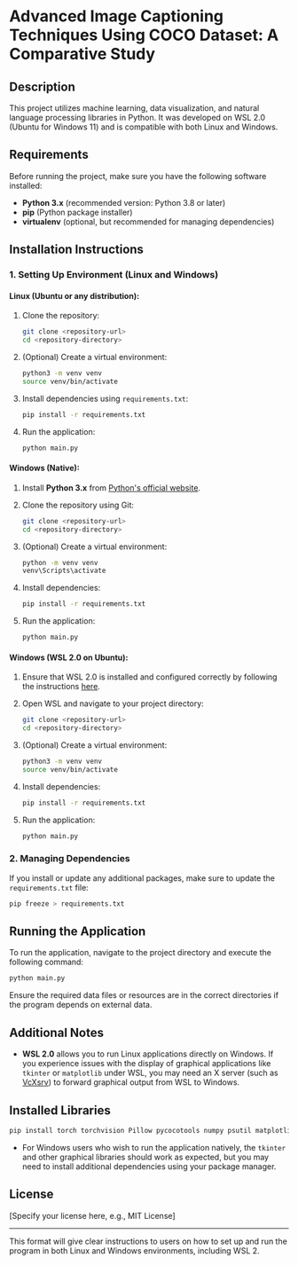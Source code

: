 # Advanced Image Captioning Techniques Using COCO Dataset: A Comparative Study

## Description
This project utilizes machine learning, data visualization, and natural language processing libraries in Python. It was developed on WSL 2.0 (Ubuntu for Windows 11) and is compatible with both Linux and Windows.

## Requirements

Before running the project, make sure you have the following software installed:

- **Python 3.x** (recommended version: Python 3.8 or later)
- **pip** (Python package installer)
- **virtualenv** (optional, but recommended for managing dependencies)
  
## Installation Instructions

### 1. Setting Up Environment (Linux and Windows)

#### Linux (Ubuntu or any distribution):
1. Clone the repository:
   ```bash
   git clone <repository-url>
   cd <repository-directory>
   ```

2. (Optional) Create a virtual environment:
   ```bash
   python3 -m venv venv
   source venv/bin/activate
   ```

3. Install dependencies using `requirements.txt`:
   ```bash
   pip install -r requirements.txt
   ```

4. Run the application:
   ```bash
   python main.py
   ```

#### Windows (Native):
1. Install **Python 3.x** from [Python's official website](https://www.python.org/downloads/).

2. Clone the repository using Git:
   ```bash
   git clone <repository-url>
   cd <repository-directory>
   ```

3. (Optional) Create a virtual environment:
   ```bash
   python -m venv venv
   venv\Scripts\activate
   ```

4. Install dependencies:
   ```bash
   pip install -r requirements.txt
   ```

5. Run the application:
   ```bash
   python main.py
   ```

#### Windows (WSL 2.0 on Ubuntu):
1. Ensure that WSL 2.0 is installed and configured correctly by following the instructions [here](https://docs.microsoft.com/en-us/windows/wsl/install).

2. Open WSL and navigate to your project directory:
   ```bash
   git clone <repository-url>
   cd <repository-directory>
   ```

3. (Optional) Create a virtual environment:
   ```bash
   python3 -m venv venv
   source venv/bin/activate
   ```

4. Install dependencies:
   ```bash
   pip install -r requirements.txt
   ```

5. Run the application:
   ```bash
   python main.py
   ```

### 2. Managing Dependencies
If you install or update any additional packages, make sure to update the `requirements.txt` file:
```bash
pip freeze > requirements.txt
```

## Running the Application
To run the application, navigate to the project directory and execute the following command:

```bash
python main.py
```

Ensure the required data files or resources are in the correct directories if the program depends on external data.

## Additional Notes
- **WSL 2.0** allows you to run Linux applications directly on Windows. If you experience issues with the display of graphical applications like `tkinter` or `matplotlib` under WSL, you may need an X server (such as [VcXsrv](https://sourceforge.net/projects/vcxsrv/)) to forward graphical output from WSL to Windows.

## Installed Libraries
   ```bash
pip install torch torchvision Pillow pycocotools numpy psutil matplotlib seaborn tqdm rouge-score nltk scikit-learn scipy
   ```
  
- For Windows users who wish to run the application natively, the `tkinter` and other graphical libraries should work as expected, but you may need to install additional dependencies using your package manager.

## License
[Specify your license here, e.g., MIT License]

---

This format will give clear instructions to users on how to set up and run the program in both Linux and Windows environments, including WSL 2.
